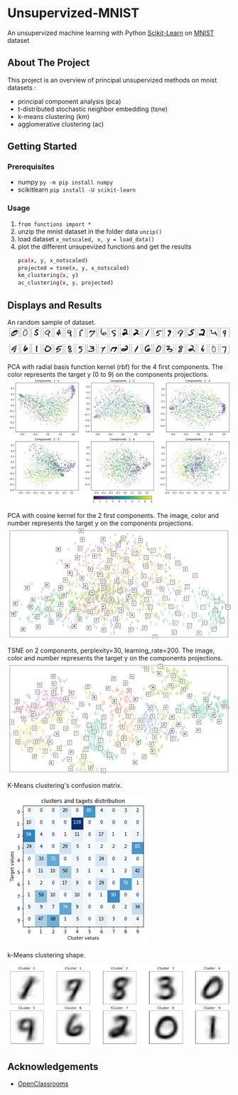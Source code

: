 # Unsupervized-MNIST
An unsupervized machine learning with Python [Scikit-Learn](https://scikit-learn.org/stable/) on [MNIST](https://en.wikipedia.org/wiki/MNIST_database) dataset

## About The Project
This project is an overview of principal unsupervized methods on mnist datasets :
 - principal component analysis (pca)
 - t-distributed stochastic neighbor embedding (tsne)
 - k-means clustering (km)
 - agglomerative clustering (ac)

## Getting Started
### Prerequisites
* numpy `py -m pip install numpy`
* scikitlearn `pip install -U scikit-learn`

### Usage
1. `from functions import *`
2. unzip the mnist dataset in the folder data `unzip()`
3. load dataset `x_notscaled, x, y = load_data()`
4. plot the different unsupevized functions and get the results
   ```sh
   pca(x, y, x_notscaled)
   projected = tsne(x, y, x_notscaled)
   km_clustering(x, y)
   ac_clustering(x, y, projected)
   ```

## Displays and Results
An random sample of dataset.
![random sample of x](https://github.com/JonathanVengadasalam/Unsupervized-MNIST/blob/master/images/x%20random%20sample.png)

PCA with radial basis function kernel (rbf) for the 4 first components. The color represents the target y (0 to 9) on the components projections.
![pca rbf](https://github.com/JonathanVengadasalam/Unsupervized-MNIST/blob/master/images/pca%20(kernel%3Drbf).png)

PCA with cosine kernel for the 2 first components. The image, color and number represents the target y on the components projections.
![pca cosine](https://github.com/JonathanVengadasalam/Unsupervized-MNIST/blob/master/images/pca%20(kernel%3Dcosine).png)

TSNE on 2 components, perplexity=30, learning_rate=200. The image, color and number represents the target y on the components projections. ![tsne](https://github.com/JonathanVengadasalam/Unsupervized-MNIST/blob/master/images/tsne%20(perplexity%3D10%20-%20epsilon%3D200).png)

K-Means clustering's confusion matrix.

![k-means](https://github.com/JonathanVengadasalam/Unsupervized-MNIST/blob/master/images/km%20distributions.png)

k-Means clustering shape.

![k-means clusters shape](https://github.com/JonathanVengadasalam/Unsupervized-MNIST/blob/master/images/k-means%20clusters%20shape.png)

## Acknowledgements
* [OpenClassrooms](https://openclassrooms.com/fr/courses/4379436-explorez-vos-donnees-avec-des-algorithmes-non-supervises)

